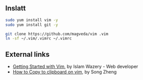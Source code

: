 ## Inslatt

```bash
sudo yum install vim -y
sudo yum install git -y

git clone https://github.com/magveda/vim .vim
ln -sf ~/.vim/.vimrc ~/.vimrc
```

## External links

* [Getting Started with Vim](http://www.sitepoint.com/getting-started-vim/?utm_medium=email&utm_campaign=SitePoint+Ruby+20140624&utm_content=SitePoint+Ruby+20140624+CID_bd3080712128d0694e881ee81ef052b2&utm_source=CampaignMonitor%20SitePoint&utm_term=Read%20more), by Islam Wazery - Web developer
* [How to Copy to clipboard on vim](http://vimtips.quora.com/How-to-Copy-to-clipboard-on-vim), by Song Zheng
